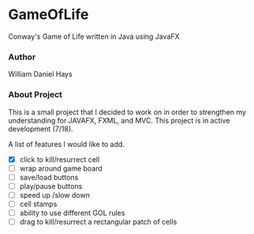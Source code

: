 # GameOfLife
Conway's Game of Life written in Java using JavaFX

### Author ###
William Daniel Hays

### About Project ###
This is a small project that I decided to work on in order to strengthen my understanding for JAVAFX,
FXML, and MVC. This project is in active development (7/18).

A list of features I would like to add.

- [x] click to kill/resurrect cell
- [ ] wrap around game board
- [ ] save/load buttons
- [ ] play/pause buttons
- [ ] speed up /slow down
- [ ] cell stamps
- [ ] ability to use different GOL rules
- [ ] drag to kill/resurrect a rectangular patch of cells